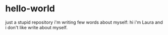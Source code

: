 # hello-world
just a stupid repository
i'm writing few words about myself: hi i'm Laura and i don't like write about myself.
